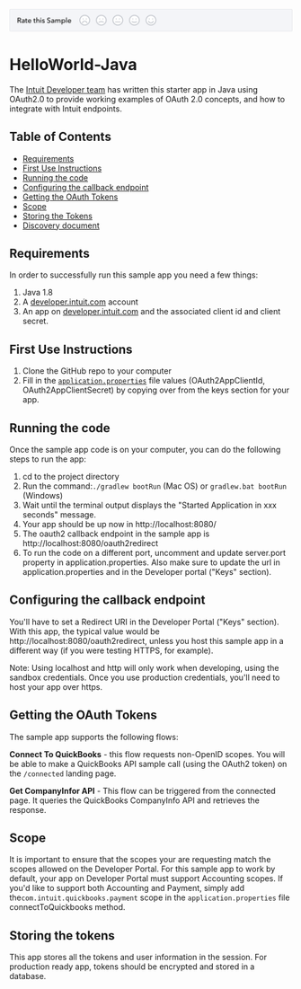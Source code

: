 [![Sample Banner](views/Sample.png)][ss1]

# HelloWorld-Java

The [Intuit Developer team](https://developer.intuit.com) has written this starter app in Java using OAuth2.0 to provide working examples of OAuth 2.0 concepts, and how to integrate with Intuit endpoints. 

## Table of Contents

* [Requirements](#requirements)
* [First Use Instructions](#first-use-instructions)
* [Running the code](#running-the-code)
* [Configuring the callback endpoint](#configuring-the-callback-endpoint)
* [Getting the OAuth Tokens](#getting-the-oauth-tokens)
* [Scope](#scope)
* [Storing the Tokens](#storing-the-tokens)
* [Discovery document](#discovery-document)


## Requirements

In order to successfully run this sample app you need a few things:

1. Java 1.8
2. A [developer.intuit.com](http://developer.intuit.com) account
3. An app on [developer.intuit.com](http://developer.intuit.com) and the associated client id and client secret.
 
## First Use Instructions

1. Clone the GitHub repo to your computer
2. Fill in the [`application.properties`](src/main/resources/application.properties) file values (OAuth2AppClientId, OAuth2AppClientSecret) by copying over from the keys section for your app.

## Running the code

Once the sample app code is on your computer, you can do the following steps to run the app:

1. cd to the project directory</li>
2. Run the command:`./gradlew bootRun` (Mac OS) or `gradlew.bat bootRun` (Windows)</li>
3. Wait until the terminal output displays the "Started Application in xxx seconds" message.
4. Your app should be up now in http://localhost:8080/ 
5. The oauth2 callback endpoint in the sample app is http://localhost:8080/oauth2redirect
6. To run the code on a different port, uncomment and update server.port property in application.properties. Also make sure to update the url in application.properties and in the Developer portal ("Keys" section).

## Configuring the callback endpoint
You'll have to set a Redirect URI in the Developer Portal ("Keys" section). With this app, the typical value would be http://localhost:8080/oauth2redirect, unless you host this sample app in a different way (if you were testing HTTPS, for example).

Note: Using localhost and http will only work when developing, using the sandbox credentials. Once you use production credentials, you'll need to host your app over https.

## Getting the OAuth Tokens

The sample app supports the following flows:

**Connect To QuickBooks** - this flow requests non-OpenID scopes.  You will be able to make a QuickBooks API sample call (using the OAuth2 token) on the `/connected` landing page. 

**Get CompanyInfor API** - This flow can be triggered from the connected page. It queries the QuickBooks CompanyInfo API and retrieves the response.

## Scope

It is important to ensure that the scopes your are requesting match the scopes allowed on the Developer Portal.  For this sample app to work by default, your app on Developer Portal must support Accounting scopes.  If you'd like to support both Accounting and Payment, simply add the`com.intuit.quickbooks.payment` scope in the `application.properties` file connectToQuickbooks method.

## Storing the tokens
This app stores all the tokens and user information in the session. For production ready app, tokens should be encrypted and stored in a database.

[ss1]: https://help.developer.intuit.com/s/samplefeedback?cid=9010&repoName=HelloWorld-Java